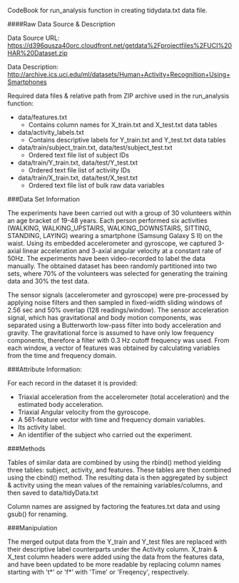 CodeBook for run_analysis function in creating tidydata.txt data file.

####Raw Data Source & Description

Data Source URL: https://d396qusza40orc.cloudfront.net/getdata%2Fprojectfiles%2FUCI%20HAR%20Dataset.zip 

Data Description: http://archive.ics.uci.edu/ml/datasets/Human+Activity+Recognition+Using+Smartphones 

Required data files & relative path from ZIP archive used in the run_analysis function:
- data/features.txt
  - Contains column names for X_train.txt and X_test.txt data tables
- data/activity_labels.txt
  - Contains descriptive labels for Y_train.txt and Y_test.txt data tables
- data/train/subject_train.txt, data/test/subject_test.txt
  - Ordered text file list of subject IDs
- data/train/Y_train.txt, data/test/Y_test.txt
  - Ordered text file list of activiity IDs
- data/train/X_train.txt, data/test/X_test.txt
  - Ordered text file list of bulk raw data variables

###Data Set Information

The experiments have been carried out with a group of 30 volunteers within an age bracket of 19-48 years. Each person performed six activities (WALKING, WALKING_UPSTAIRS, WALKING_DOWNSTAIRS, SITTING, STANDING, LAYING) wearing a smartphone (Samsung Galaxy S II) on the waist. Using its embedded accelerometer and gyroscope, we captured 3-axial linear acceleration and 3-axial angular velocity at a constant rate of 50Hz. The experiments have been video-recorded to label the data manually. The obtained dataset has been randomly partitioned into two sets, where 70% of the volunteers was selected for generating the training data and 30% the test data. 

The sensor signals (accelerometer and gyroscope) were pre-processed by applying noise filters and then sampled in fixed-width sliding windows of 2.56 sec and 50% overlap (128 readings/window). The sensor acceleration signal, which has gravitational and body motion components, was separated using a Butterworth low-pass filter into body acceleration and gravity. The gravitational force is assumed to have only low frequency components, therefore a filter with 0.3 Hz cutoff frequency was used. From each window, a vector of features was obtained by calculating variables from the time and frequency domain.

###Attribute Information:

For each record in the dataset it is provided: 
- Triaxial acceleration from the accelerometer (total acceleration) and the estimated body acceleration. 
- Triaxial Angular velocity from the gyroscope. 
- A 561-feature vector with time and frequency domain variables. 
- Its activity label. 
- An identifier of the subject who carried out the experiment.

###Methods

Tables of similar data are combined by using the rbind() method yielding three tables: subject, activity, and features.  These tables are then combined using the cbind() method.  The resulting data is then aggregated by subject & activity using the mean values of the remaining variables/columns, and then saved to data/tidyData.txt

Column names are assigned by factoring the features.txt data and using gsub() for renaming. 

###Manipulation

The merged output data from the Y_train and Y_test files are replaced with their descriptive label counterparts under the Activity column.  X_train & X_test column headers were added using the data from the features data, and have been updated to be more readable by replacing column names starting with 't*' or 'f*' with 'Time' or 'Freqency', respectively.
